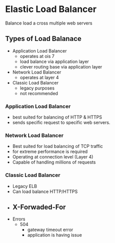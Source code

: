 # Elastic Load Balancer
Balance load a cross multiple web servers

## Types of Load Balanace
- Application Load Balancer
    - operates at ois 7
    - load balance via application layer
    - clever routing base via application layer
- Network Load Balancer
    - operates at layer 4
- Classic Load Balancer
    - legacy purposes
    - not recommended

### Application Load Balancer
- best suited for balancing of HTTP & HTTPS
- sends specific request to specific web servers.

### Network Load Balancer
- Best suited for load balancing of TCP traffic
- for extreme performance is required
- Operating at connection level (Layer 4)
- Capable of handling millions of requests

### Classic Load Balancer
- Legacy ELB
- Can load balance HTTP/HTTPS
- X-Forwaded-For
    - 
- Errors
    - 504
        - gateway timeout error
        - application is having issue
